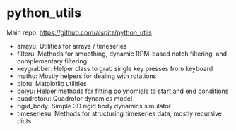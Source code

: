 # python\_utils

Main repo: https://github.com/alspitz/python_utils

* arrayu: Utilities for arrays / timeseries
* filteru: Methods for smoothing, dynamic RPM-based notch filtering, and complementary filtering
* keygrabber: Helper class to grab single key presses from keyboard
* mathu: Mostly helpers for dealing with rotations
* plotu: Matplotlib utilities
* polyu: Helper methods for fitting polynomials to start and end conditions
* quadrotoru: Quadrotor dynamics model
* rigid\_body: Simple 3D rigid body dynamics simulator
* timeseriesu: Methods for structuring timeseries data, mostly recursive dicts
